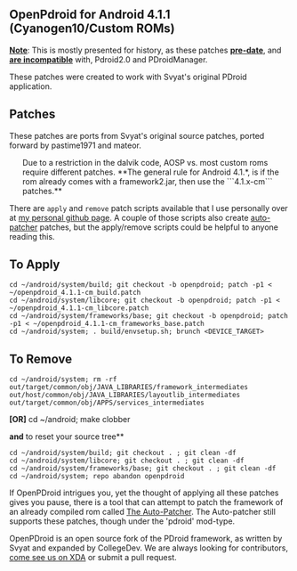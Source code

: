 ## OpenPdroid for Android 4.1.1 (Cyanogen10/Custom ROMs)


**<u>Note</u>**: This is mostly presented for history, as these patches __<u>pre-date</u>__, and __<u>are incompatible</u>__ with, Pdroid2.0 and PDroidManager.

These patches were created to work with Svyat's original PDroid application.

Patches
-------------------------------

These patches are ports from Svyat's original source patches, ported forward by pastime1971 and mateor. 
<ul>
Due to a restriction in the dalvik code, AOSP vs. most custom roms require different patches. **The general rule for Android 4.1.*, is if the rom already comes with a framework2.jar, then use the ```4.1.x-cm``` patches.** 
</ul>

There are ```apply``` and ```remove``` patch scripts available that I use personally over at [my personal github page](https://github.com/mateor/patchScripts). A couple of those scripts also create [auto-patcher](https://www.github.com/mateor/auto-patcher) patches, but the apply/remove scripts could be helpful to anyone reading this.

To Apply
--------------
	cd ~/android/system/build; git checkout -b openpdroid; patch -p1 < ~/openpdroid_4.1.1-cm_build.patch
	cd ~/android/system/libcore; git checkout -b openpdroid; patch -p1 < ~/openpdroid_4.1.1-cm_libcore.patch
	cd ~/android/system/frameworks/base; git checkout -b openpdroid; patch -p1 < ~/openpdroid_4.1.1-cm_frameworks_base.patch
	cd ~/android/system; . build/envsetup.sh; brunch <DEVICE_TARGET>


To Remove
--------------
	cd ~/android/system; rm -rf out/target/common/obj/JAVA_LIBRARIES/framework_intermediates out/host/common/obj/JAVA_LIBRARIES/layoutlib_intermediates  out/target/common/obj/APPS/services_intermediates

**[OR]** 	cd ~/android; make clobber

**and** to reset your source tree**

	cd ~/android/system/build; git checkout . ; git clean -df
	cd ~/android/system/libcore; git checkout . ; git clean -df
	cd ~/android/system/frameworks/base; git checkout . ; git clean -df
	cd ~/android/system; repo abandon openpdroid

If OpenPDroid intrigues you, yet the thought of applying all these patches gives you
pause, there is a tool that can attempt to patch the framework of an already compiled
rom called [The Auto-Patcher](http://forum.xda-developers.com/showthread.php?p=32155918#post32155918). The Auto-patcher still supports these patches, though under the 'pdroid' mod-type.


OpenPDroid is an open source fork of the PDroid framework, as written by Svyat and expanded by CollegeDev. We are always looking for contributors, [come see us on XDA](http://forum.xda-developers.com/showthread.php?t=2098156) or submit a pull request.
